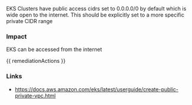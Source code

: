
EKS Clusters have public access cidrs set to 0.0.0.0/0 by default which is wide open to the internet. This should be explicitly set to a more specific private CIDR range

### Impact
EKS can be accessed from the internet

<!-- DO NOT CHANGE -->
{{ remediationActions }}

### Links
- https://docs.aws.amazon.com/eks/latest/userguide/create-public-private-vpc.html


